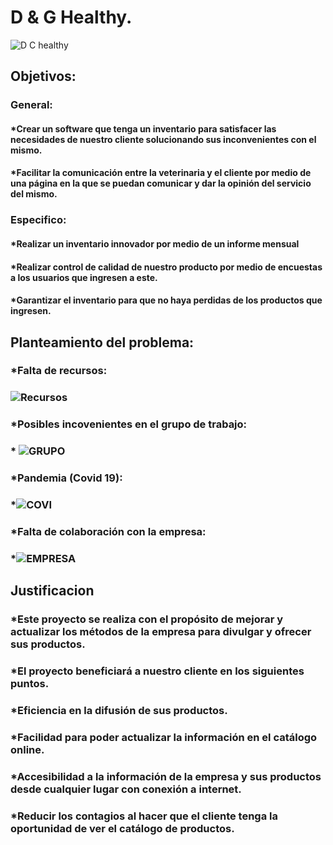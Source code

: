 # D & G Healthy.
![D   C healthy](https://user-images.githubusercontent.com/78754192/107547314-4e23bd00-6b9b-11eb-898a-e50e6e83b8f8.png)

## Objetivos:
### General: 
#### *Crear un software que tenga un inventario para satisfacer las necesidades de nuestro cliente solucionando sus inconvenientes con el mismo.
#### *Facilitar la comunicación entre la veterinaria y el cliente por medio de una página en la que se puedan comunicar y dar la opinión del servicio del mismo.

### Especifico:
#### *Realizar un inventario innovador por medio de un informe mensual
#### *Realizar control de calidad de nuestro producto por medio de encuestas a los usuarios que ingresen a este.

#### *Garantizar el inventario para que no haya perdidas de los productos que ingresen.

## Planteamiento del problema:

### *Falta de recursos:
### ![Recursos](https://user-images.githubusercontent.com/78754192/107649104-1bd19880-6c4b-11eb-8533-58d1ab9a2d3f.jpg)
### *Posibles incovenientes en el grupo de trabajo:
### * ![GRUPO](https://user-images.githubusercontent.com/78754192/107649100-1a07d500-6c4b-11eb-990a-467e42ddf6c3.jpg)
### *Pandemia (Covid 19):
### *![COVI](https://user-images.githubusercontent.com/78754192/107649105-1d02c580-6c4b-11eb-997b-8c6b89c0ddba.jpg)
### *Falta de colaboración con la empresa: 
### *![EMPRESA](https://user-images.githubusercontent.com/78754192/107649079-13795d80-6c4b-11eb-81d2-e8facd92d8c5.jpg)

## Justificacion 
### *Este proyecto se realiza con el propósito de mejorar y actualizar los métodos de la empresa para divulgar y ofrecer sus productos.
### *El proyecto beneficiará a nuestro cliente en los siguientes puntos.

### *Eficiencia en la difusión de sus productos.
### *Facilidad para poder actualizar la información en el catálogo online.
### *Accesibilidad a la información de la empresa y sus productos desde cualquier lugar con conexión a internet.
### *Reducir los contagios al hacer que el cliente tenga la oportunidad de ver el catálogo de productos.
